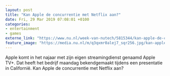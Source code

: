 ```yaml
---
layout: post
title: "Kan Apple de concurrentie met Netflix aan?"
date: Fri, 29 Mar 2019 07:08:01 +0100
categories: 
- entertainment 
- games 
externe_link: "https://www.nu.nl/week-van-nutech/5815344/kan-apple-de-concurrentie-met-netflix-aan.html"
feature_image: "https://media.nu.nl/m/q3qxmr0alej7_sqr256.jpg/kan-apple-de-concurrentie-met-netflix-aan.jpg"
---
```


Apple komt in het najaar met zijn eigen streamingdienst genaamd Apple TV+. Dat heeft het bedrijf maandag bekendgemaakt tijdens een presentatie in Californië. Kan Apple de concurrentie met Netflix aan?
